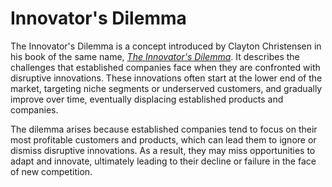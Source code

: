 # Innovator's Dilemma

The Innovator's Dilemma is a concept introduced by Clayton Christensen in his book of the same name, [*The Innovator's Dilemma*](https://en.wikipedia.org/wiki/The_Innovator%27s_Dilemma). It describes the challenges that established companies face when they are confronted with disruptive innovations. These innovations often start at the lower end of the market, targeting niche segments or underserved customers, and gradually improve over time, eventually displacing established products and companies.

The dilemma arises because established companies tend to focus on their most profitable customers and products, which can lead them to ignore or dismiss disruptive innovations. As a result, they may miss opportunities to adapt and innovate, ultimately leading to their decline or failure in the face of new competition.
